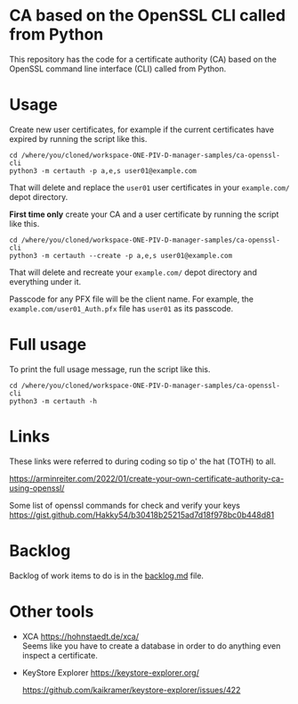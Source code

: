 # CA based on the OpenSSL CLI called from Python
This repository has the code for a certificate authority (CA) based on the
OpenSSL command line interface (CLI) called from Python.

# Usage
Create new user certificates, for example if the current certificates have
expired by running the script like this.

    cd /where/you/cloned/workspace-ONE-PIV-D-manager-samples/ca-openssl-cli
    python3 -m certauth -p a,e,s user01@example.com

That will delete and replace the `user01` user certificates in your
`example.com/` depot directory.

**First time only** create your CA and a user certificate by running the script
like this.

    cd /where/you/cloned/workspace-ONE-PIV-D-manager-samples/ca-openssl-cli
    python3 -m certauth --create -p a,e,s user01@example.com

That will delete and recreate your `example.com/` depot directory and everything
under it.

Passcode for any PFX file will be the client name. For example, the
`example.com/user01_Auth.pfx` file has `user01` as its passcode.

# Full usage
To print the full usage message, run the script like this.

    cd /where/you/cloned/workspace-ONE-PIV-D-manager-samples/ca-openssl-cli
    python3 -m certauth -h

# Links
These links were referred to during coding so tip o' the hat (TOTH) to all.

https://arminreiter.com/2022/01/create-your-own-certificate-authority-ca-using-openssl/

Some list of openssl commands for check and verify your keys
https://gist.github.com/Hakky54/b30418b25215ad7d18f978bc0b448d81

# Backlog
Backlog of work items to do is in the [backlog.md](backlog.md) file.

# Other tools

-   XCA https://hohnstaedt.de/xca/  
    Seems like you have to create a database in order to do anything even
    inspect a certificate.

-   KeyStore Explorer https://keystore-explorer.org/

    https://github.com/kaikramer/keystore-explorer/issues/422
